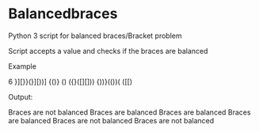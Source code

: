 # Balancedbraces
Python 3 script for balanced braces/Bracket problem

Script accepts a value and checks if the braces are balanced

Example

6
}][}}(}][))]
[](){()}
()
({}([][]))[]()
{)[](}]}]}))}(())(
([[)


Output:

Braces are not balanced
Braces are balanced
Braces are balanced
Braces are balanced
Braces are not balanced
Braces are not balanced
